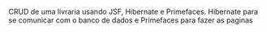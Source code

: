 CRUD de uma livraria usando JSF, Hibernate e Primefaces. Hibernate para se comunicar com o banco de dados e Primefaces para fazer as paginas